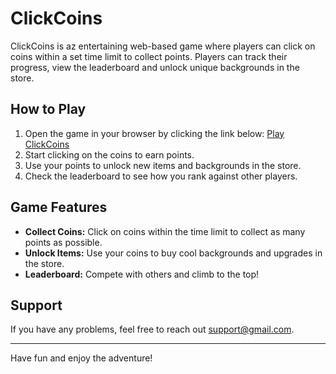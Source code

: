 # ClickCoins

ClickCoins is az entertaining web-based game where players can click on coins within a set time limit to collect points. Players can track their progress, view the leaderboard and unlock unique backgrounds in the store.

## How to Play

1. Open the game in your browser by clicking the link below:
   [Play ClickCoins](https://clickcoins-both.onrender.com/)
2. Start clicking on the coins to earn points.
3. Use your points to unlock new items and backgrounds in the store.
4. Check the leaderboard to see how you rank against other players.

## Game Features

- **Collect Coins:** Click on coins within the time limit to collect as many points as possible.
- **Unlock Items:** Use your coins to buy cool backgrounds and upgrades in the store.
- **Leaderboard:** Compete with others and climb to the top!

## Support

If you have any problems, feel free to reach out [support@gmail.com](mailto:support@gmail.com).

---

Have fun and enjoy the adventure!
